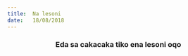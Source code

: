 ```yaml
---
title:  Na lesoni
date:   18/08/2018
---
```


### <center>Eda sa cakacaka tiko ena lesoni oqo</center>